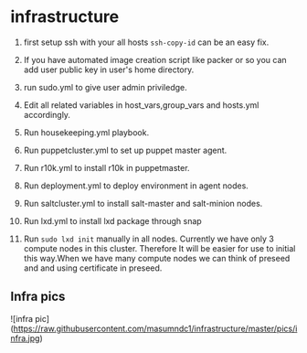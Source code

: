 # infrastructure

1. first setup ssh with your all hosts
`ssh-copy-id` can be an easy fix.

2. If you have automated image creation script like packer or so you can 
   add user public key in user's home directory.

3. run sudo.yml to give user admin priviledge.

3. Edit all related variables in host_vars,group_vars and hosts.yml accordingly.

4. Run housekeeping.yml playbook.

5. Run puppetcluster.yml to set up puppet master agent.

6. Run r10k.yml to install r10k in puppetmaster.
 
7. Run deployment.yml to deploy environment in agent nodes.

8. Run saltcluster.yml to install salt-master and salt-minion nodes.

9. Run lxd.yml to install lxd package through snap

10. Run `sudo lxd init` manually in all nodes. Currently we have only 3 compute nodes in this cluster. Therefore It will be easier for use to initial this way.When we have many compute nodes we can think of preseed and and using certificate in preseed.
## Infra pics 
![infra pic] (https://raw.githubusercontent.com/masumndc1/infrastructure/master/pics/infra.jpg)

